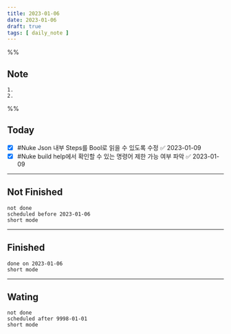 ```yaml
---
title: 2023-01-06
date: 2023-01-06
draft: true
tags: [ daily_note ]
---
```


%%

## Note

    1. 
    2.

%%

## Today

- [x] #Nuke Json 내부 Steps를 Bool로 읽을 수 있도록 수정 ✅ 2023-01-09
- [x] #Nuke build help에서 확인할 수 있는 명령어 제한 가능 여부 파악 ✅
      2023-01-09

---

## Not Finished

```tasks
not done
scheduled before 2023-01-06
short mode
```

---

## Finished

```tasks
done on 2023-01-06
short mode
```

---

## Wating

```tasks
not done
scheduled after 9998-01-01
short mode
```
